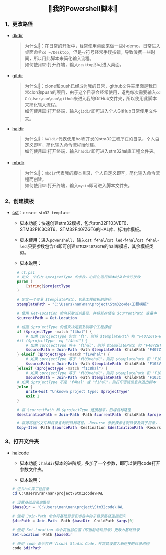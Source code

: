 <div align="center">

  ## 🚀我的Powershell脚本🚀
</div>

### 1、更改路径
- [dkdir](./dkdir.ps1)
  > 为什么🤔：在日常的开发中，经常使用桌面来做一些小demo，日常进入桌面命令`cd ~/Desktop`，但是`~/`符号经常手误按错，导致浪费一些时间，所以用此脚本来简化输入流程。<br>
  如何使用⌨️:打开终端，输入`desktop`即可进入桌面。
- [gitdir](./gitdir.ps1)
  >为什么🤔：clone和push已经成为我的日常，github文件夹里面是我日常clon和push的项目，由于这个目录会经常使用，避免每次需要输入`cd C:\User\nan\nan\github`来进入我的GitHub文件夹，所以使用此脚本来简化输入流程。<br>
  如何使用⌨️:打开终端，输入`gitdir`即可进入个人GitHub日常使用文件夹。
- [haidir](./haldir.ps1)
  >为什么🤔：`haldir`代表使用hal库开发的stm32工程所在的目录，个人自定义即可，简化输入命令流程而创建。<br>
  如何使用⌨️:打开终端，输入`haldir`即可进入stm32hal库工程文件夹。
- [mbdir](./mbdir.ps1)
   >为什么🤔：`mbdir`代表我的脚本目录，个人自定义即可，简化输入命令流程而创建。<br>
  如何使用⌨️:打开终端，输入`mybin`即可进入脚本文件夹。

### 2、创建模板

- [cst](./cst.ps1)：`create stm32 template`

  - 脚本功能：快速创建stm32模板，包含stm32F103VET6、STM32F103C8T6、STM32F407ZGT6的HAL库、标准库模板。

  - 脚本使用：进入`powershell`，输入`cst f4hal`/`cst led-f4hal`/`cst f4hal-led`,只要参数包含`f4`即可创建`STM32F407ZGT6`的hal库模板，其余模板类似。

  - 脚本说明：
  ```ps1
    # ct.ps1
    # 定义一个名为 $projectType 的参数，这将在运行脚本时从命令行接收
    param (
        [string]$projectType
    )

    # 定义一个变量 $templatePath，它是工程模板的路径
    $templatePath = "C:\Users\nan\nan\project\Stm32code\工程模板"

    # 使用 Get-Location 命令获取当前路径，并将其存储在 $currentPath 变量中
    $currentPath = Get-Location

    # 根据 $projectType 的值来决定要复制哪个工程模板
    if ($projectType -match "f4hal") {
        # 如果 $projectType 包含 "f4"，则将 $templatePath 和 "F407ZGT6-HAL" 连接起来，形成源路径
    #if ($projectType -eq "f4hal") {
        # 如果 $projectType 等于 "f4hal"，则将 $templatePath 和 "F407ZGT6-HAL" 连接起来，形成源路径
        $sourcePath = Join-Path -Path $templatePath -ChildPath "F407ZGT6-HAL"
    } elseif ($projectType -match "f1vehal") {
        # 如果 $projectType 等于 "f103vehal"，则将 $templatePath 和 "F103VET6-HAL" 连接起来，形成源路径
        $sourcePath = Join-Path -Path $templatePath -ChildPath "F103VET6-HAL"
    }elseif ($projectType -match "f1c8hal") {
        # 如果 $projectType 等于 "f103vehal"，则将 $templatePath 和 "F103VET6-HAL" 连接起来，形成源路径
        $sourcePath = Join-Path -Path $templatePath -ChildPath "F103C8T6-HAL"
    # 如果 $projectType 不是 "f4hal" 或 "f1hal"，则打印错误信息并退出脚本
    }else {
        Write-Host "Unknown project type: $projectType"
        exit 1
    }

    # 将 $currentPath 和 $projectType 连接起来，形成目标路径
    $destinationPath = Join-Path -Path $currentPath -ChildPath $projectType

    # 将源路径的文件和目录复制到目标路径，-Recurse 参数表示复制目录及其子目录，-Force 参数表示如果目标路径已存在，则覆盖它
    Copy-Item -Path $sourcePath -Destination $destinationPath -Recurse -Force

  ```

### 3、打开文件夹

- [halcode](./halcode.ps1) 

  - 脚本功能：`haldir`脚本的进阶版，多加了一个参数，即可以使用code打开参数文件夹。

  - 脚本说明：
  ```ps1
  # 进入hal库工程目录
  cd C:\Users\nan\nan\project\Stm32code\HAL

  # 设置基础目录的路径
  $baseDir = 'C:\Users\nan\nan\project\Stm32code\HAL'

  # 使用 Join-Path 命令将基础目录和参数中的子目录路径连接起来
  $dirPath = Join-Path -Path $baseDir -ChildPath $args[0]

  # 使用 Set-Location 命令将当前位置（即当前活动目录）更改为基础目录
  Set-Location -Path $baseDir

  # 使用 code 命令打开 Visual Studio Code，并将其设置为新连接的目录路径
  code $dirPath
  ```
  


